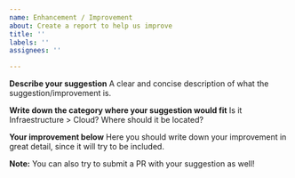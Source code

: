 ```yaml
---
name: Enhancement / Improvement
about: Create a report to help us improve
title: ''
labels: ''
assignees: ''

---
```


**Describe your suggestion**
A clear and concise description of what the suggestion/improvement is.

**Write down the category where your suggestion would fit**
Is it Infraestructure > Cloud? Where should it be located?

**Your improvement below**
Here you should write down your improvement in great detail, since it will try to be included.

**Note:**
You can also try to submit a PR with your suggestion as well!
